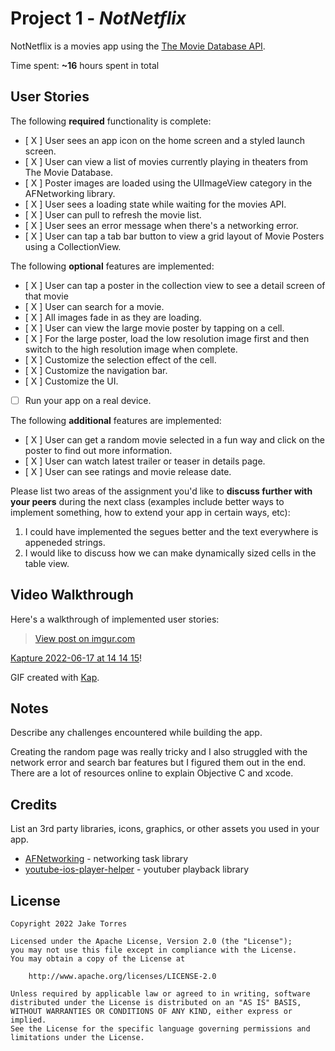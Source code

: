 # Project 1 - *NotNetflix*

NotNetflix is a movies app using the [The Movie Database API](http://docs.themoviedb.apiary.io/#).

Time spent: **~16** hours spent in total

## User Stories

The following **required** functionality is complete:

- [ X ] User sees an app icon on the home screen and a styled launch screen.
- [ X ] User can view a list of movies currently playing in theaters from The Movie Database.
- [ X ] Poster images are loaded using the UIImageView category in the AFNetworking library.
- [ X ] User sees a loading state while waiting for the movies API.
- [ X ] User can pull to refresh the movie list.
- [ X ] User sees an error message when there's a networking error.
- [ X ] User can tap a tab bar button to view a grid layout of Movie Posters using a CollectionView.

The following **optional** features are implemented:

- [ X ] User can tap a poster in the collection view to see a detail screen of that movie
- [ X ] User can search for a movie.
- [ X ] All images fade in as they are loading.
- [ X ] User can view the large movie poster by tapping on a cell.
- [ X ] For the large poster, load the low resolution image first and then switch to the high resolution image when complete.
- [ X ] Customize the selection effect of the cell.
- [ X ] Customize the navigation bar.
- [ X ] Customize the UI.
- [ ] Run your app on a real device.

The following **additional** features are implemented:

- [ X ] User can get a random movie selected in a fun way and click on the poster to find out more information.
- [ X ] User can watch latest trailer or teaser in details page.
- [ X ] User can see ratings and movie release date.

Please list two areas of the assignment you'd like to **discuss further with your peers** during the next class (examples include better ways to implement something, how to extend your app in certain ways, etc):

1. I could have implemented the segues better and the text everywhere is appeneded strings.
2. I would like to discuss how we can make dynamically sized cells in the table view.

## Video Walkthrough

Here's a walkthrough of implemented user stories:

<blockquote class="imgur-embed-pub" lang="en" data-id="7m9426o"><a href="https://imgur.com/7m9426o">View post on imgur.com</a></blockquote>

[Kapture 2022-06-17 at 14 14 15](https://user-images.githubusercontent.com/48461874/174403990-293af4c7-383a-45e6-bea5-28d972d7b4e5.gif)!

GIF created with [Kap](https://getkap.co/).

## Notes

Describe any challenges encountered while building the app.

Creating the random page was really tricky and I also struggled with the network error and search bar features but I figured them out in the end. There are a lot of resources online to explain Objective C and xcode. 

## Credits

List an 3rd party libraries, icons, graphics, or other assets you used in your app.

- [AFNetworking](https://github.com/AFNetworking/AFNetworking) - networking task library
- [youtube-ios-player-helper](https://github.com/youtube/youtube-ios-player-helper) - youtuber playback library

## License

    Copyright 2022 Jake Torres

    Licensed under the Apache License, Version 2.0 (the "License");
    you may not use this file except in compliance with the License.
    You may obtain a copy of the License at

        http://www.apache.org/licenses/LICENSE-2.0

    Unless required by applicable law or agreed to in writing, software
    distributed under the License is distributed on an "AS IS" BASIS,
    WITHOUT WARRANTIES OR CONDITIONS OF ANY KIND, either express or implied.
    See the License for the specific language governing permissions and
    limitations under the License.

